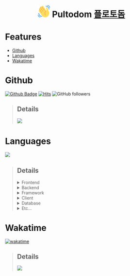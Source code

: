 <h1 align="center">
  <img src="https://raw.githubusercontent.com/turtle85917/turtle85917/50c9d11c08a7e5a563f447816fcec876f8551bfb/imgs/wave.svg" width="40px">
  Pultodom <a href="https://pulotodom.vercel.app/">플로토돔</a>
</h1>

# Features
- <a href="#Github">Github</a>
- <a href="#Languages">Languages</a>
- <a href="#Wakatime">Wakatime</a>

# Github
[![Github Badge](https://img.shields.io/badge/-turtle85917-grey?style=flat-square&logo=github&logoColor=white&link=https://github.com/turtle85917/)](https://www.github.com/turtle85917/)
[![Hits](https://hits.seeyoufarm.com/api/count/incr/badge.svg?url=https%3A%2F%2Fgithub.com%2Fturtle85917%2F&count_bg=%2379C83D&title_bg=%23555555&icon=&icon_color=%23E7E7E7&title=visitors&edge_flat=true)](https://hits.seeyoufarm.com)
![GitHub followers](https://img.shields.io/github/followers/turtle85917?style=flat-square)
> <h2>Details</h2>
> <img src="https://github-readme-stats.vercel.app/api?username=turtle85917&include_all_commits=true&count_private=true&show_icons=true&theme=tokyonight&custom_title=Github%20Stats">

# Languages
<img src="https://github-readme-stats.vercel.app/api/top-langs/?username=turtle85917&layout=compact&theme=tokyonight&langs_count=15">

> <h2>Details</h2>
> <details>
  > <summary>Frontend</summary>
  > <img src="https://img.shields.io/badge/html5-%23E34F26.svg?style=for-the-badge&logo=html5&logoColor=white"> <img src="https://img.shields.io/badge/css3-%231572B6.svg?style=for-the-badge&logo=css3&logoColor=white"> <img src="https://img.shields.io/badge/SCSS-%23CF649A.svg?style=for-the-badge&logo=sass&logoColor=white"> <img src="https://img.shields.io/badge/TailwindCSS-%2338BDF8?style=for-the-badge&logo=tailwindcss&logoColor=white"> <img src="https://img.shields.io/badge/javascript-%23DEC81C.svg?style=for-the-badge&logo=javascript&logoColor=white"> <img src="https://img.shields.io/badge/typescript-%23007ACC.svg?style=for-the-badge&logo=typescript&logoColor=white"> <img src="https://img.shields.io/badge/react-%2320232a.svg?style=for-the-badge&logo=react&logoColor=%2361DAFB"> <img src="https://img.shields.io/badge/Next-black?style=for-the-badge&logo=next.js&logoColor=white"> <img src="https://img.shields.io/badge/Vite-%23A247CA?style=for-the-badge&logo=vite&logoColor=white">
> </details>
> <details>
  > <summary>Backend</summary>
  > <img src="https://img.shields.io/badge/javascript-%23DEC81C.svg?style=for-the-badge&logo=javascript&logoColor=white"> <img src="https://img.shields.io/badge/NODE.JS-%23026E00.svg?style=for-the-badge&logo=node.js&logoColor=white"> <img src="https://img.shields.io/badge/typescript-%23007ACC.svg?style=for-the-badge&logo=typescript&logoColor=white"> <img src="https://img.shields.io/badge/Express-black?style=for-the-badge&logo=express&logoColor=white">
> </details>
> <details>
  > <summary>Framework</summary>
  > <img src="https://img.shields.io/badge/react-%2320232a.svg?style=for-the-badge&logo=react&logoColor=%2361DAFB"> <img src="https://img.shields.io/badge/Next-black?style=for-the-badge&logo=next.js&logoColor=white"> <img src="https://img.shields.io/badge/Vite-%23A247CA?style=for-the-badge&logo=vite&logoColor=white"> <img src="https://img.shields.io/badge/Express-black?style=for-the-badge&logo=express&logoColor=white">
> </details>
> <details>
  > <summary>Client</summary>
  > <img src="https://img.shields.io/badge/Godot-%23478CBF?style=for-the-badge&logo=godotengine&logoColor=white">
> </details>
> <details>
  > <summary>Database</summary>
  > <img src="https://img.shields.io/badge/MongoDB-%234ea94b.svg?style=for-the-badge&logo=mongodb&logoColor=white"> <img src="https://img.shields.io/badge/SQLite-%238B8B8B.svg?style=for-the-badge&logo=sqlite&logoColor=white"> <img src="https://img.shields.io/badge/FIREBASE-%23FFCB2B?style=for-the-badge&logo=firebase&logoColor=white">
> </details>
> <details>
  > <summary>Etc...</summary>
  > <img src="https://img.shields.io/badge/Aseprite-%237D929E.svg?style=for-the-badge&logo=Aseprite&logoColor=white">
> </details>

# Wakatime
[![wakatime](https://wakatime.com/badge/user/c29abea7-bc2e-4b0f-950d-4a2d3e363f5b.svg)](https://wakatime.com/@c29abea7-bc2e-4b0f-950d-4a2d3e363f5b)
> <h2>Details</h2>
> <img src="https://github-readme-stats.vercel.app/api/wakatime?username=pulto&theme=tokyonight&langs_count=15">
